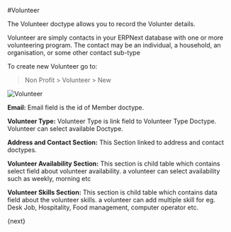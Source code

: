 #Volunteer

The Volunteer doctype allows you to record the Volunter details.

Volunteer are simply contacts in your ERPNext database with one or more volunteering program. The contact may be an individual, a household, an organisation, or some other contact sub-type

To create new Volunteer go to:

> Non Profit > Volunteer > New

<img class="screenshot" alt="Volunteer" src="{{docs_base_url}}/assets/img/non_profit/volunteer/volunteer.png">

**Email:** Email field is the id of Member doctype.

**Volunteer Type:** Volunteer Type is link field to Volunteer Type Doctype. Volunteer can select available Doctype.

**Address and Contact Section:** This Section linked to address and contact doctypes.

**Volunteer Availability Section:** This section is child table which contains select field about volunteer availability. a volunteer can select availability such as weekly, morning etc

**Volunteer Skills Section:** This section is child table which contains data field about the volunteer skills. a volunteer can add multiple skill for eg. Desk Job,
Hospitality, Food management, computer operator etc.

{next}